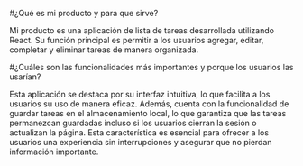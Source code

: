 #¿Qué es mi producto y para que sirve?

Mi producto es una aplicación de lista de tareas desarrollada utilizando React. Su función principal es permitir a los usuarios agregar, editar, completar y eliminar tareas de manera organizada.


#¿Cuáles son las funcionalidades más importantes y porque los usuarios las usarían?

Esta aplicación se destaca por su interfaz intuitiva, lo que facilita a los usuarios 
su uso de manera eficaz. Además, cuenta con la funcionalidad de guardar tareas en el almacenamiento local, 
lo que garantiza que las tareas permanezcan guardadas incluso si los usuarios cierran la sesión o actualizan la página. Esta característica es esencial para ofrecer a los usuarios una experiencia sin interrupciones y asegurar que no pierdan información importante.